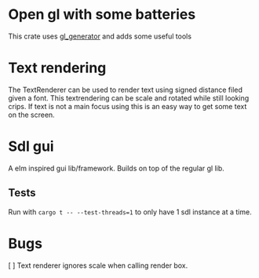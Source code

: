 # Open gl with some batteries

This crate uses [gl_generator](https://crates.io/crates/gl_generator) and adds some useful tools


# Text rendering

The TextRenderer can be used to render text using signed distance filed given a font. This textrendering can be scale and rotated while still looking crips. If text is not a main focus using this is an easy way to get some text on the screen.


# Sdl gui
A elm inspired gui lib/framework. Builds on top of the regular gl lib.



## Tests

Run with `cargo t -- --test-threads=1` to only have 1 sdl instance at a time.

# Bugs

[ ] Text renderer ignores scale when calling render box.
